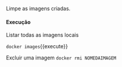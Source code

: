 Limpe as imagens criadas.

#### Execução
Listar todas as imagens locais

`docker images`{{execute}}

Excluir uma imagem
`docker rmi NOMEDAIMAGEM`